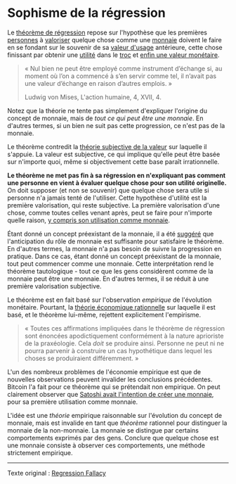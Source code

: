 Sophisme de la régression
=========================

Le [théorème de régression](https://wiki.mises.org/wiki/Regression_theorem) repose sur l'hypothèse que les premières [personnes](ch101-glossary.md#personne) à [valoriser](ch101-glossary.md#valeur) quelque chose comme une [monnaie](ch005-money-taxonomy.md) doivent le faire en se fondant sur le souvenir de sa [valeur d'usage](https://fr.wikipedia.org/wiki/Valeur_d%27usage) antérieure, cette chose finissant par obtenir une [utilité](ch101-glossary.md#utilité) dans le [troc](https://fr.wikipedia.org/wiki/Troc) et [enfin une valeur monétaire](https://mises.org/library/human-action-0/html/pp/778).

> « Nul bien ne peut être employé comme instrument d’échange si, au moment où l’on a commencé à s’en servir comme tel, il n’avait pas une valeur d’échange en raison d’autres emplois. »
>
> Ludwig von Mises, L'action humaine, 4, XVII, 4.

Notez que la théorie ne tente pas simplement d'expliquer l'origine du concept de monnaie, mais de *tout ce qui peut être une monnaie*. En d'autres termes, si un bien ne suit pas cette progression, ce n'est pas de la monnaie.

Le théorème contredit la [théorie subjective de la valeur](https://fr.wikipedia.org/wiki/Conception_subjective_de_la_valeur) sur laquelle il s'appuie. La valeur est subjective, ce qui implique qu'elle peut être basée sur n'importe quoi, même si objectivement cette base paraît irrationnelle.

**Le théorème ne met pas fin à sa régression en n'expliquant pas comment une personne en vient à évaluer quelque chose pour son utilité originelle.** On doit supposer (et non se souvenir) que quelque chose sera utile si personne n'a jamais tenté de l'utiliser. Cette hypothèse d'utilité est la première valorisation, qui reste subjective. La première valorisation d'une chose, comme toutes celles venant après, peut se faire pour n'importe quelle raison, [y compris son utilisation comme monnaie](ch089-collectible-tautology.md).

Étant donné un concept préexistant de la monnaie, il a été [suggéré](https://mises.org/library/cryptocurrencies-and-wider-regression-theorem) que l'anticipation du rôle de monnaie est suffisante pour satisfaire le théorème. En d'autres termes, la monnaie n'a pas besoin de suivre la progression en pratique. Dans ce cas, étant donné un concept préexistant de la monnaie, tout peut commencer comme une monnaie. Cette interprétation rend le théorème tautologique - tout ce que les gens considèrent comme de la monnaie peut être une monnaie. En d'autres termes, il se réduit à une première valorisation subjective.

Le théorème est en fait basé sur l'observation *empirique* de l'évolution monétaire. Pourtant, la [théorie économique rationnelle](https://en.wikipedia.org/wiki/Catallactics) sur laquelle il est basé, et le théorème lui-même, rejettent explicitement l'empirisme.

> « Toutes ces affirmations impliquées dans le théorème de régression sont énoncées apodictiquement conformément à la nature aprioriste de la praxéologie. Cela *doit* se produire ainsi. Personne ne peut ni ne pourra parvenir à construire un cas hypothétique dans lequel les choses se produiraient différemment. »

L'un des nombreux problèmes de l'économie empirique est que de nouvelles observations peuvent invalider les conclusions précédentes. Bitcoin l'a fait pour ce théorème qui se prétendait non empirique. On peut clairement observer que [Satoshi avait l'intention de créer une monnaie](https://bitcoin.org/bitcoin.pdf), pour sa première utilisation comme monnaie.

L'idée est une *théorie* empirique raisonnable sur l'évolution du concept de monnaie, mais est invalide en tant que *théorème* rationnel pour distinguer la monnaie de la non-monnaie. La monnaie se distingue par certains comportements exprimés par des gens. Conclure que quelque chose est une monnaie consiste à observer ces comportements, une méthode strictement empirique.

---

Texte original : [Regression Fallacy](https://github.com/libbitcoin/libbitcoin-system/wiki/Regression-Fallacy)